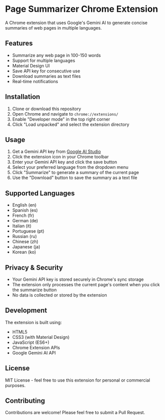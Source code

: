 # Page Summarizer Chrome Extension

A Chrome extension that uses Google's Gemini AI to generate concise summaries of web pages in multiple languages.

## Features

- Summarize any web page in 100-150 words
- Support for multiple languages
- Material Design UI
- Save API key for consecutive use
- Download summaries as text files
- Real-time notifications

## Installation

1. Clone or download this repository
2. Open Chrome and navigate to `chrome://extensions/`
3. Enable "Developer mode" in the top right corner
4. Click "Load unpacked" and select the extension directory

## Usage

1. Get a Gemini API key from [Google AI Studio](https://aistudio.google.com/apikey)
2. Click the extension icon in your Chrome toolbar
3. Enter your Gemini API key and click the save button
4. Select your preferred language from the dropdown menu
5. Click "Summarize" to generate a summary of the current page
6. Use the "Download" button to save the summary as a text file

## Supported Languages

- English (en)
- Spanish (es)
- French (fr)
- German (de)
- Italian (it)
- Portuguese (pt)
- Russian (ru)
- Chinese (zh)
- Japanese (ja)
- Korean (ko)

## Privacy & Security

- Your Gemini API key is stored securely in Chrome's sync storage
- The extension only processes the current page's content when you click the summarize button
- No data is collected or stored by the extension

## Development

The extension is built using:
- HTML5
- CSS3 (with Material Design)
- JavaScript (ES6+)
- Chrome Extension APIs
- Google Gemini AI API

## License

MIT License - feel free to use this extension for personal or commercial purposes.

## Contributing

Contributions are welcome! Please feel free to submit a Pull Request. 